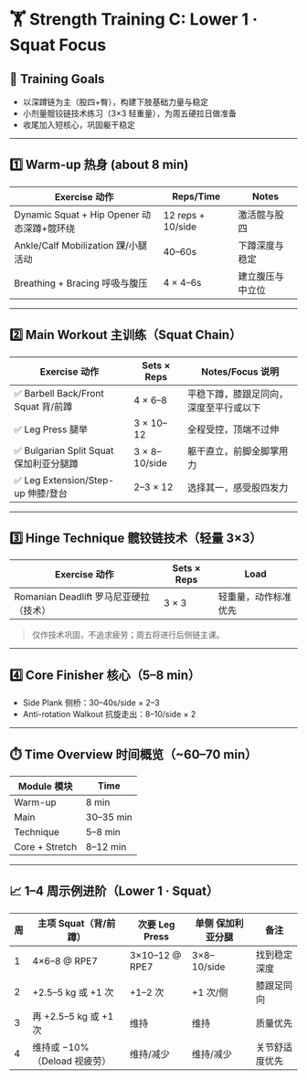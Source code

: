 # 🏋️ Strength Training C: Lower 1 · Squat Focus

## 🎯 Training Goals

- 以深蹲链为主（股四+臀），构建下肢基础力量与稳定
- 小剂量髋铰链技术练习（3×3 轻重量），为周五硬拉日做准备
- 收尾加入短核心，巩固躯干稳定

---

## 1️⃣ Warm-up 热身 (about 8 min)

| Exercise 动作                     | Reps/Time | Notes |
|----------------------------------|-----------|-------|
| Dynamic Squat + Hip Opener 动态深蹲+髋环绕 | 12 reps + 10/side | 激活髋与股四 |
| Ankle/Calf Mobilization 踝/小腿活动 | 40–60s   | 下蹲深度与稳定 |
| Breathing + Bracing 呼吸与腹压       | 4 × 4–6s | 建立腹压与中立位 |

---

## 2️⃣ Main Workout 主训练（Squat Chain）

| Exercise 动作                         | Sets × Reps | Notes/Focus 说明 |
|--------------------------------------|-------------|------------------|
| ✅ Barbell Back/Front Squat 背/前蹲       | 4 × 6–8     | 平稳下蹲，膝跟足同向，深度至平行或以下 |
| ✅ Leg Press 腿举                       | 3 × 10–12   | 全程受控，顶端不过伸 |
| ✅ Bulgarian Split Squat 保加利亚分腿蹲    | 3 × 8–10/side | 躯干直立，前脚全脚掌用力 |
| ✅ Leg Extension/Step-up 伸膝/登台         | 2–3 × 12    | 选择其一，感受股四发力 |

---

## 3️⃣ Hinge Technique 髋铰链技术（轻量 3×3）

| Exercise 动作                      | Sets × Reps | Load |
|-----------------------------------|-------------|------|
| Romanian Deadlift 罗马尼亚硬拉（技术） | 3 × 3       | 轻重量，动作标准优先 |

> 仅作技术巩固，不追求疲劳；周五将进行后侧链主课。

---

## 4️⃣ Core Finisher 核心（5–8 min）

- Side Plank 侧桥：30–40s/side × 2–3
- Anti-rotation Walkout 抗旋走出：8–10/side × 2

---

## ⏱️ Time Overview 时间概览（~60–70 min）

| Module 模块 | Time |
|-------------|------|
| Warm-up     | 8 min |
| Main        | 30–35 min |
| Technique   | 5–8 min |
| Core + Stretch | 8–12 min |

---

## 📈 1–4 周示例进阶（Lower 1 · Squat）

| 周 | 主项 Squat（背/前蹲） | 次要 Leg Press | 单侧 保加利亚分腿 | 备注 |
|---|---------------------|---------------|-----------------|-----|
| 1 | 4×6–8 @ RPE7        | 3×10–12 @ RPE7| 3×8–10/side      | 找到稳定深度 |
| 2 | +2.5–5 kg 或 +1 次    | +1–2 次        | +1 次/侧         | 膝跟足同向 |
| 3 | 再 +2.5–5 kg 或 +1 次 | 维持           | 维持             | 质量优先 |
| 4 | 维持或 −10%（Deload 视疲劳） | 维持/减少       | 维持/减少        | 关节舒适度优先 |